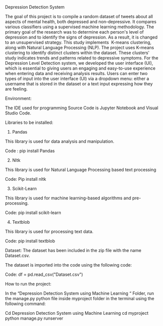 Depression Detection System

The goal of this project is to compile a random dataset of tweets about all aspects of mental health, both depressed and non-depressive. It compares various classifiers using a supervised machine learning methodology. The primary goal of the research was to determine each person's level of depression and to identify the signs of depression. As a result, it is changed to an unsupervised strategy. This study implements  K-means clustering, along with Natural Language Processing (NLP). The project uses K-means clustering to identify distinct clusters within the dataset. These clusters' study indicates trends and patterns related to depressive symptoms. For the Depression Level Detection system, we developed the user interface (UI), which is essential to giving users an engaging and easy-to-use experience when entering data and receiving analysis results. Users can enter two types of input into the user interface (UI) via a dropdown menu: either a username that is stored in the dataset or a text input expressing how they are feeling. 




Environment:

The IDE used for programming Source Code is Jupyter Notebook and Visual Studio Code. 

Libraries to be installed:
1.	Pandas

This library is used for data analysis and manipulation.

Code : 
pip install Pandas

2.	Nltk

This library is used for Natural Language Processing based text processing

Code:
Pip install nltk

3.	Scikit-Learn

This library is used for machine learning-based algorithms and pre-processing.

Code: 
pip install scikit-learn	

4.	Textblob

This library is used for processing text data.

Code: 
pip install textblob



Dataset:
The dataset has been included in the zip file with the name Dataset.csv.

The dataset is imported into the code using the following code:

Code:
df = pd.read_csv("Dataset.csv")



How to run the project:

In the “Depression Detection System using  Machine Learning “ Folder, run the manage.py python file inside myproject folder in the terminal using the following command:

Cd Depression Detection System using Machine Learning
cd myproject
python manage.py runserver







